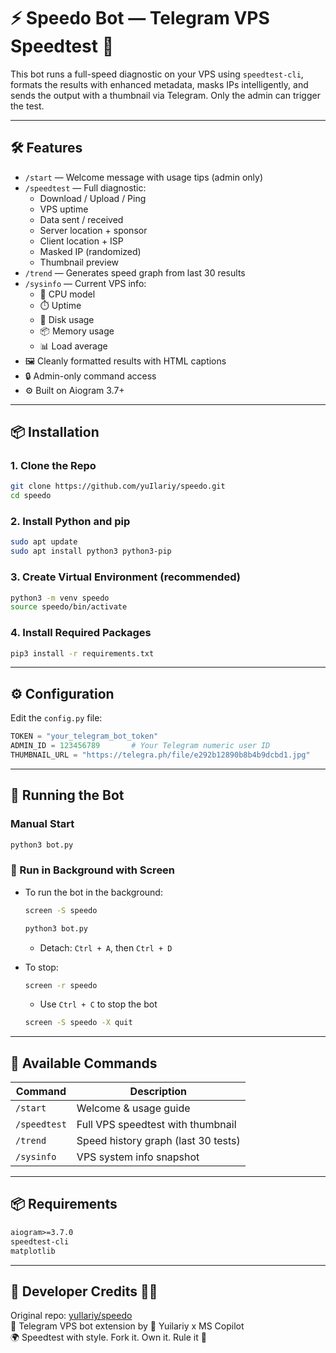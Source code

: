 # ⚡ Speedo Bot — Telegram VPS Speedtest 📡

This bot runs a full-speed diagnostic on your VPS using `speedtest-cli`, formats the results with enhanced metadata, masks IPs intelligently, and sends the output with a thumbnail via Telegram. Only the admin can trigger the test.

---

## 🛠️ Features

- `/start` — Welcome message with usage tips (admin only)
- `/speedtest` — Full diagnostic:
  - Download / Upload / Ping
  - VPS uptime
  - Data sent / received
  - Server location + sponsor
  - Client location + ISP
  - Masked IP (randomized)
  - Thumbnail preview
- `/trend` — Generates speed graph from last 30 results
- `/sysinfo` — Current VPS info:
  - 🧠 CPU model
  - ⏱️ Uptime
  - 💾 Disk usage
  - 📦 Memory usage
  - 📊 Load average
- 🖼️ Cleanly formatted results with HTML captions
- 🔒 Admin-only command access
- ⚙️ Built on Aiogram 3.7+

---

## 📦 Installation

### 1. Clone the Repo

```bash
git clone https://github.com/yuIlariy/speedo.git
cd speedo
```

### 2. Install Python and pip

```bash
sudo apt update
sudo apt install python3 python3-pip
```

### 3. Create Virtual Environment (recommended)

```bash
python3 -m venv speedo
source speedo/bin/activate
```

### 4. Install Required Packages

```bash
pip3 install -r requirements.txt
```

---

## ⚙️ Configuration

Edit the `config.py` file:

```python
TOKEN = "your_telegram_bot_token"
ADMIN_ID = 123456789       # Your Telegram numeric user ID
THUMBNAIL_URL = "https://telegra.ph/file/e292b12890b8b4b9dcbd1.jpg"
```

---

## 🚀 Running the Bot

### Manual Start

```bash
python3 bot.py
```

### 🧠 Run in Background with Screen

- To run the bot in the background:
  ```bash
  screen -S speedo
  ```
  ```bash
  python3 bot.py
  ```
  - Detach: `Ctrl + A`, then `Ctrl + D`

- To stop:
  ```bash
  screen -r speedo
  ```
  - Use `Ctrl + C` to stop the bot
  ```bash
  screen -S speedo -X quit
  ```

---

## 🧪 Available Commands

| Command       | Description                          |
|---------------|--------------------------------------|
| `/start`      | Welcome & usage guide                |
| `/speedtest`  | Full VPS speedtest with thumbnail    |
| `/trend`      | Speed history graph (last 30 tests)  |
| `/sysinfo`    | VPS system info snapshot             |

---

## 📦 Requirements

```txt
aiogram>=3.7.0
speedtest-cli
matplotlib
```

---

## 📎 Developer Credits 🤩🚨

Original repo: [yuIlariy/speedo](https://github.com/yuIlariy/speedo)  
🍥 Telegram VPS bot extension by 🧠 Yuilariy x MS Copilot  
🌍 Speedtest with style. Fork it. Own it. Rule it 👑
